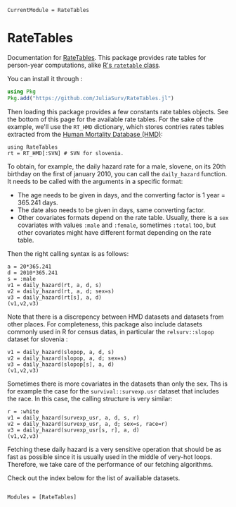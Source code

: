 ```@meta
CurrentModule = RateTables
```

# RateTables

Documentation for [RateTables](https://github.com/JuliaSurv/RateTables.jl). This package provides rate tables for person-year computations, alike [R's `ratetable` class](https://www.rdocumentation.org/packages/survival/versions/3.2-3/topics/ratetable). 

You can install it through : 

```julia
using Pkg
Pkg.add("https://github.com/JuliaSurv/RateTables.jl")
```

Then loading this package provides a few constants rate tables objects. See the bottom of this page for the available rate tables. For the sake of the example, we'll use the `RT_HMD` dictionary, which stores contries rates tables extracted from the [Human Mortality Database (HMD)](https://mortality.org):

```@example 1
using RateTables
rt = RT_HMD[:SVN] # SVN for slovenia.
```


To obtain, for example, the daily hazard rate for a male, slovene, on its 20th birthday on the first of january 2010, you can call the `daily_hazard` function. It needs to be called with the arguments in a specific format: 

- The age needs to be given in days, and the converting factor is 1 year = 365.241 days.
- The date also needs to be given in days, same converting factor. 
- Other covariates formats depend on the rate table. Usually, there is a `sex` covariates with values `:male` and `:female`, sometimes `:total` too, but other covariates might have different format depending on the rate table.

Then the right calling syntax is as follows: 

```@example 1
a = 20*365.241
d = 2010*365.241
s = :male
v1 = daily_hazard(rt, a, d, s)
v2 = daily_hazard(rt, a, d; sex=s)
v3 = daily_hazard(rt[s], a, d)
(v1,v2,v3)
```

Note that there is a discrepency between HMD datasets and datasets from other places. For completeness, this package also include datasets commonly used in R for census datas, in particular the `relsurv::slopop` dataset for slovenia : 

```@example 1
v1 = daily_hazard(slopop, a, d, s)
v2 = daily_hazard(slopop, a, d; sex=s)
v3 = daily_hazard(slopop[s], a, d)
(v1,v2,v3)
```


Sometimes there is more covariates in the datasets than only the sex. Ths is for example the case for the `survival::survexp.usr` dataset that includes the race. In this case, the calling structure is very similar: 
```@example 1
r = :white
v1 = daily_hazard(survexp_usr, a, d, s, r)
v2 = daily_hazard(survexp_usr, a, d; sex=s, race=r)
v3 = daily_hazard(survexp_usr[s, r], a, d)
(v1,v2,v3)
```

Fetching these daily hazard is a very sensitive operation that should be as fast as possible since it is usually used in the middle of very-hot loops. Therefore, we take care of the performance of our fetching algorithms.

Check out the index below for the list of availiable datasets. 


```@index
```

```@autodocs
Modules = [RateTables]
```
